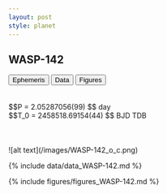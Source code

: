 ```yaml
---
layout: post
style: planet
---
```

<script src="../js/planets.js"></script>

## WASP-142

<!-- Tab links -->
<div class="tab">
<button class="tablinks" onclick="openCity(event, 'Ephemeris')">Ephemeris</button>
<button class="tablinks" onclick="openCity(event, 'Data')">Data</button>
<button class="tablinks" onclick="openCity(event, 'Figures')">Figures</button>
</div>

<!-- Tab content -->
<div id="Ephemeris" class="tabcontent" markdown="1">
<br/><br/>
$$P = 2.05287056(99) $$ day <br/>
$$T_0 = 2458518.69154(44) $$ BJD TDB
<br/><br/>
<br/><br/>
![alt text](/images/WASP-142_o_c.png)
</div>


<div id="Data" class="tabcontent" markdown="1">

{% include data/data_WASP-142.md %}

</div>

<div id="Figures" class="tabcontent" markdown="1">
{% include figures/figures_WASP-142.md %}
</div>


<script src="../js/tabs.js"></script>



